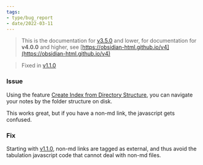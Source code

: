 ```yaml
---
tags:
- type/bug_report
- date/2022-03-11
---
```

   
> This is the documentation for [v3.5.0](../Changelog/v3.5.0.md) and lower, for documentation for **v4.0.0** and higher, see [https://obsidian-html.github.io/v4](https://obsidian-html.github.io/v4)   
   
> Fixed in [v1.1.0](../Changelog/v1.1.0.md)   
   
### Issue   
Using the feature [Create Index from Directory Structure](../Configurations/Modes/Create%20Index%20from%20Directory%20Structure.md), you can navigate your notes by the folder structure on disk.    
   
This works great, but if you have a non-md link, the javascript gets confused.   
   
### Fix   
Starting with [v1.1.0](../Changelog/v1.1.0.md), non-md links are tagged as external, and thus avoid the tabulation javascript code that cannot deal with non-md files.